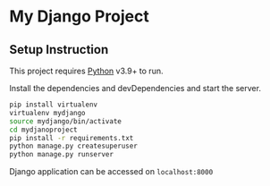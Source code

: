 # My Django Project

## Setup Instruction

This project requires [Python](https://python.org/) v3.9+ to run.

Install the dependencies and devDependencies and start the server.

```sh
pip install virtualenv
virtualenv mydjango
source mydjango/bin/activate
cd mydjanoproject
pip install -r requirements.txt
python manage.py createsuperuser
python manage.py runserver
```

Django application can be accessed on `localhost:8000`